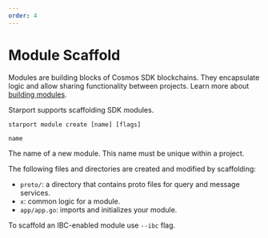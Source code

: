 ```yaml
---
order: 4
---
```


# Module Scaffold

Modules are building blocks of Cosmos SDK blockchains. They encapsulate logic and allow sharing functionality between projects. Learn more about [building modules](https://github.com/cosmos/cosmos-sdk/tree/master/docs/building-modules).

Starport supports scaffolding SDK modules.

```
starport module create [name] [flags]
```

`name`

  The name of a new module. This name must be unique within a project.

The following files and directories are created and modified by scaffolding:

* `proto/`: a directory that contains proto files for query and message services.
* `x`: common logic for a module.
* `app/app.go`: imports and initializes your module. 

To scaffold an IBC-enabled module use `--ibc` flag. <!-- Learn more about Starport features related to IBC. -->
